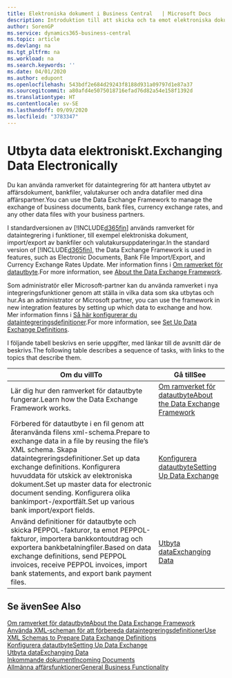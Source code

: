 ```yaml
---
title: Elektroniska dokument i Business Central   | Microsoft Docs
description: Introduktion till att skicka och ta emot elektroniska dokument i Business Central.
author: SorenGP
ms.service: dynamics365-business-central
ms.topic: article
ms.devlang: na
ms.tgt_pltfrm: na
ms.workload: na
ms.search.keywords: ''
ms.date: 04/01/2020
ms.author: edupont
ms.openlocfilehash: 543bdf2e684d29243f8188d931a09797d1e87a37
ms.sourcegitcommit: a80afd4e5075018716efad76d82a54e158f1392d
ms.translationtype: HT
ms.contentlocale: sv-SE
ms.lasthandoff: 09/09/2020
ms.locfileid: "3783347"
---
```

# <a name="exchanging-data-electronically"></a><span data-ttu-id="806e5-103">Utbyta data elektroniskt.</span><span class="sxs-lookup"><span data-stu-id="806e5-103">Exchanging Data Electronically</span></span>
<span data-ttu-id="806e5-104">Du kan använda ramverket för dataintegrering för att hantera utbytet av affärsdokument, bankfiler, valutakurser och andra datafiler med dina affärspartner.</span><span class="sxs-lookup"><span data-stu-id="806e5-104">You can use the Data Exchange Framework to manage the exchange of business documents, bank files, currency exchange rates, and any other data files with your business partners.</span></span>

<span data-ttu-id="806e5-105">I standardversionen av [!INCLUDE[d365fin](includes/d365fin_md.md)] används ramverket för dataintegrering i funktioner, till exempel elektroniska dokument, import/export av bankfiler och valutakursuppdateringar.</span><span class="sxs-lookup"><span data-stu-id="806e5-105">In the standard version of [!INCLUDE[d365fin](includes/d365fin_md.md)], the Data Exchange Framework is used in features, such as Electronic Documents, Bank File Import/Export, and Currency Exchange Rates Update.</span></span> <span data-ttu-id="806e5-106">Mer information finns i [Om ramverket för datautbyte](across-about-the-data-exchange-framework.md).</span><span class="sxs-lookup"><span data-stu-id="806e5-106">For more information, see [About the Data Exchange Framework](across-about-the-data-exchange-framework.md).</span></span>

<span data-ttu-id="806e5-107">Som administratör eller Microsoft-partner kan du använda ramverket i nya integreringsfunktioner genom att ställa in vilka data som ska utbytas och hur.</span><span class="sxs-lookup"><span data-stu-id="806e5-107">As an administrator or Microsoft partner, you can use the framework in new integration features by setting up which data to exchange and how.</span></span> <span data-ttu-id="806e5-108">Mer information finns i [Så här konfigurerar du dataintegreringsdefinitioner](across-how-to-set-up-data-exchange-definitions.md).</span><span class="sxs-lookup"><span data-stu-id="806e5-108">For more information, see [Set Up Data Exchange Definitions](across-how-to-set-up-data-exchange-definitions.md).</span></span>

<span data-ttu-id="806e5-109">I följande tabell beskrivs en serie uppgifter, med länkar till de avsnitt där de beskrivs.</span><span class="sxs-lookup"><span data-stu-id="806e5-109">The following table describes a sequence of tasks, with links to the topics that describe them.</span></span>  

|<span data-ttu-id="806e5-110">Om du vill</span><span class="sxs-lookup"><span data-stu-id="806e5-110">To</span></span>|<span data-ttu-id="806e5-111">Gå till</span><span class="sxs-lookup"><span data-stu-id="806e5-111">See</span></span>|  
|--------|---------|  
|<span data-ttu-id="806e5-112">Lär dig hur den ramverket för datautbyte fungerar.</span><span class="sxs-lookup"><span data-stu-id="806e5-112">Learn how the Data Exchange Framework works.</span></span>|[<span data-ttu-id="806e5-113">Om ramverket för datautbyte</span><span class="sxs-lookup"><span data-stu-id="806e5-113">About the Data Exchange Framework</span></span>](across-about-the-data-exchange-framework.md)|  
|<span data-ttu-id="806e5-114">Förbered för datautbyte i en fil genom att återanvända filens xml-schema.</span><span class="sxs-lookup"><span data-stu-id="806e5-114">Prepare to exchange data in a file by reusing the file’s XML schema.</span></span> <span data-ttu-id="806e5-115">Skapa dataintegreringsdefinitioner.</span><span class="sxs-lookup"><span data-stu-id="806e5-115">Set up data exchange definitions.</span></span> <span data-ttu-id="806e5-116">Konfigurera huvuddata för utskick av elektroniska dokument.</span><span class="sxs-lookup"><span data-stu-id="806e5-116">Set up master data for electronic document sending.</span></span> <span data-ttu-id="806e5-117">Konfigurera olika bankimport-/exportfält.</span><span class="sxs-lookup"><span data-stu-id="806e5-117">Set up various bank import/export fields.</span></span>|[<span data-ttu-id="806e5-118">Konfigurera datautbyte</span><span class="sxs-lookup"><span data-stu-id="806e5-118">Setting Up Data Exchange</span></span>](across-set-up-data-exchange.md)|  
|<span data-ttu-id="806e5-119">Använd definitioner för datautbyte och skicka PEPPOL-fakturor, ta emot PEPPOL-fakturor, importera bankkontoutdrag och exportera bankbetalningfiler.</span><span class="sxs-lookup"><span data-stu-id="806e5-119">Based on data exchange definitions, send PEPPOL invoices, receive PEPPOL invoices, import bank statements, and export bank payment files.</span></span>|[<span data-ttu-id="806e5-120">Utbyta data</span><span class="sxs-lookup"><span data-stu-id="806e5-120">Exchanging Data</span></span>](across-exchange-data.md)|  

## <a name="see-also"></a><span data-ttu-id="806e5-121">Se även</span><span class="sxs-lookup"><span data-stu-id="806e5-121">See Also</span></span>  
[<span data-ttu-id="806e5-122">Om ramverket för datautbyte</span><span class="sxs-lookup"><span data-stu-id="806e5-122">About the Data Exchange Framework</span></span>](across-about-the-data-exchange-framework.md)  
[<span data-ttu-id="806e5-123">Använda XML-scheman för att förbereda dataintegreringsdefinitioner</span><span class="sxs-lookup"><span data-stu-id="806e5-123">Use XML Schemas to Prepare Data Exchange Definitions</span></span>](across-how-to-use-xml-schemas-to-prepare-data-exchange-definitions.md)  
[<span data-ttu-id="806e5-124">Konfigurera datautbyte</span><span class="sxs-lookup"><span data-stu-id="806e5-124">Setting Up Data Exchange</span></span>](across-set-up-data-exchange.md)  
[<span data-ttu-id="806e5-125">Utbyta data</span><span class="sxs-lookup"><span data-stu-id="806e5-125">Exchanging Data</span></span>](across-exchange-data.md)  
[<span data-ttu-id="806e5-126">Inkommande dokument</span><span class="sxs-lookup"><span data-stu-id="806e5-126">Incoming Documents</span></span>](across-income-documents.md)  
[<span data-ttu-id="806e5-127">Allmänna affärsfunktioner</span><span class="sxs-lookup"><span data-stu-id="806e5-127">General Business Functionality</span></span>](ui-across-business-areas.md)
